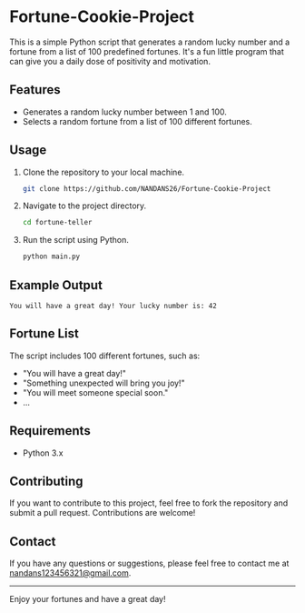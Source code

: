 # Fortune-Cookie-Project

This is a simple Python script that generates a random lucky number and a fortune from a list of 100 predefined fortunes. It's a fun little program that can give you a daily dose of positivity and motivation.

## Features

- Generates a random lucky number between 1 and 100.
- Selects a random fortune from a list of 100 different fortunes.

## Usage

1. Clone the repository to your local machine.
    ```sh
    git clone https://github.com/NANDANS26/Fortune-Cookie-Project
    ```

2. Navigate to the project directory.
    ```sh
    cd fortune-teller
    ```

3. Run the script using Python.
    ```sh
    python main.py
    ```

## Example Output

```
You will have a great day! Your lucky number is: 42
```

## Fortune List

The script includes 100 different fortunes, such as:
- "You will have a great day!"
- "Something unexpected will bring you joy!"
- "You will meet someone special soon."
- ...

## Requirements

- Python 3.x

## Contributing

If you want to contribute to this project, feel free to fork the repository and submit a pull request. Contributions are welcome!

## Contact

If you have any questions or suggestions, please feel free to contact me at nandans123456321@gmail.com.

---

Enjoy your fortunes and have a great day!
```

